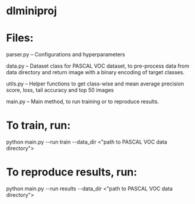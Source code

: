 # dlminiproj

# Files:
parser.py – Configurations and hyperparameters

data.py – Dataset class for PASCAL VOC dataset, to pre-process data from data directory and return image with a binary encoding of target classes.

utils.py – Helper functions to get class-wise and mean average precision score, loss, tail accuracy and top 50 images

main.py – Main method, to run training or to reproduce results.

# To train, run:
python main.py --run train --data_dir <"path to PASCAL VOC data directory">

# To reproduce results, run:
python main.py --run results --data_dir <"path to PASCAL VOC data directory">

